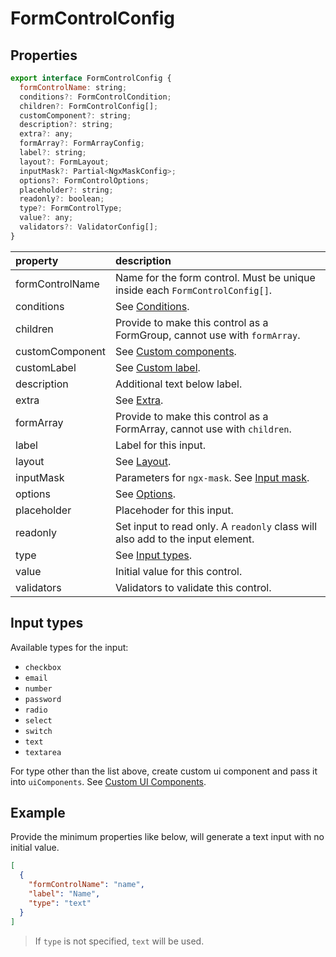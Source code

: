 # FormControlConfig

## Properties

```javascript
export interface FormControlConfig {
  formControlName: string;
  conditions?: FormControlCondition;
  children?: FormControlConfig[];
  customComponent?: string;
  description?: string;
  extra?: any;
  formArray?: FormArrayConfig;
  label?: string;
  layout?: FormLayout;
  inputMask?: Partial<NgxMaskConfig>;
  options?: FormControlOptions;
  placeholder?: string;
  readonly?: boolean;
  type?: FormControlType;
  value?: any;
  validators?: ValidatorConfig[];
}
```

[Conditions]: ../../v5/conditions/conditions_en.md
[Custom components]: ../../v5/custom-components/custom-components_en.md
[Extra]: ../../v5/extra/extra_en.md
[Layout]: ../../v5/styling/styling_en.md#layout
[Input mask]: ../../v5/input-mask/input-mask_en.md
[Options]: ../../v5/options/options_en.md
[Custom label]: ../../v5/styling/styling_en.md#custom-label

| property        | description                                                                    |
| :-------------- | :----------------------------------------------------------------------------- |
| formControlName | Name for the form control. Must be unique inside each `FormControlConfig[]`.   |
| conditions      | See [Conditions].                                                              |
| children        | Provide to make this control as a FormGroup, cannot use with `formArray`.      |
| customComponent | See [Custom components].                                                       |
| customLabel     | See [Custom label].                                                            |
| description     | Additional text below label.                                                   |
| extra           | See [Extra].                                                                   |
| formArray       | Provide to make this control as a FormArray, cannot use with `children`.       |
| label           | Label for this input.                                                          |
| layout          | See [Layout].                                                                  |
| inputMask       | Parameters for `ngx-mask`. See [Input mask].                                   |
| options         | See [Options].                                                                 |
| placeholder     | Placehoder for this input.                                                     |
| readonly        | Set input to read only. A `readonly` class will also add to the input element. |
| type            | See [Input types](#input-types).                                               |
| value           | Initial value for this control.                                                |
| validators      | Validators to validate this control.                                           |

## Input types

Available types for the input:

- `checkbox`
- `email`
- `number`
- `password`
- `radio`
- `select`
- `switch`
- `text`
- `textarea`

For type other than the list above, create custom ui component and pass it into `uiComponents`. See [Custom UI Components](../../v5/custom-components/custom-components_en.md#custom-ui-components).

## Example

Provide the minimum properties like below, will generate a text input with no initial value.

```json
[
  {
    "formControlName": "name",
    "label": "Name",
    "type": "text"
  }
]
```

> If `type` is not specified, `text` will be used.
